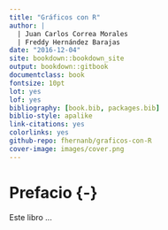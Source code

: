 ```yaml
--- 
title: "Gráficos con R"
author: |
  | Juan Carlos Correa Morales
  | Freddy Hernández Barajas
date: "2016-12-04"
site: bookdown::bookdown_site
output: bookdown::gitbook
documentclass: book
fontsize: 10pt
lot: yes
lof: yes
bibliography: [book.bib, packages.bib]
biblio-style: apalike
link-citations: yes
colorlinks: yes
github-repo: fhernanb/graficos-con-R
cover-image: images/cover.png
---
```



# Prefacio {-}

Este libro ...
